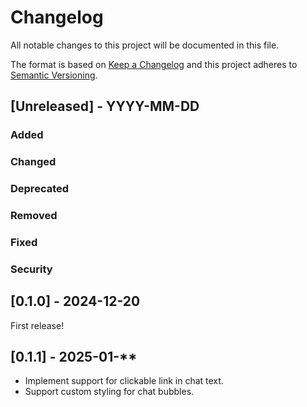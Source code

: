# Changelog

All notable changes to this project will be documented in this file.

The format is based on [Keep a Changelog](http://keepachangelog.com/en/1.0.0/)
and this project adheres to [Semantic Versioning](http://semver.org/spec/v2.0.0.html).

## [Unreleased] - YYYY-MM-DD

### Added

### Changed

### Deprecated

### Removed

### Fixed

### Security

## [0.1.0] - 2024-12-20

First release!

## [0.1.1] - 2025-01-**

- Implement support for clickable link in chat text.
- Support custom styling for chat bubbles.
